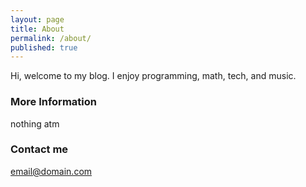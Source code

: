 ```yaml
---
layout: page
title: About
permalink: /about/
published: true
---
```


Hi, welcome to my blog. I enjoy programming, math, tech, and music.

### More Information

nothing atm

### Contact me

[email@domain.com](mailto:email@domain.com)

